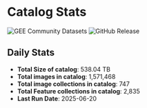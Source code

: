 # Catalog Stats

![GEE Community Datasets](https://img.shields.io/endpoint?url=https://gist.githubusercontent.com/samapriya/34bc0c1280d475d3a69e3b60a706226e/raw/community.json)
![GitHub Release](https://img.shields.io/github/v/release/samapriya/awesome-gee-community-datasets)

## Daily Stats

<!-- START_MARKER -->
* **Total Size of catalog**: 538.04 TB
* **Total images in catalog**: 1,571,468
* **Total image collections in catalog**: 747
* **Total Feature collections in catalog**: 2,835
* **Last Run Date**: 2025-06-20
<!-- END_MARKER -->
